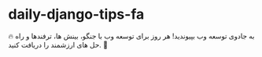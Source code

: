 # daily-django-tips-fa
🔥 به جادوی توسعه وب بپیوندید! هر روز برای توسعه وب با جنگو، بینش ها، ترفندها و راه حل های ارزشمند را دریافت کنید. 🚀
